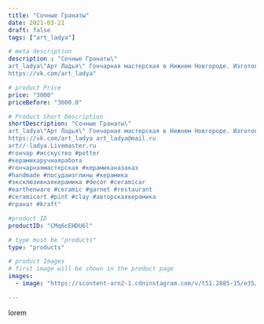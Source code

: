```yaml
---
title: "Сочные Гранаты"
date: 2021-03-21
draft: false
tags: ["art_ladya"]

# meta description
description : "Сочные Гранаты\" 
art_ladya\"Арт Ладья\" Гончарная мастерская в Нижнем Новгороде. Изготовление керамики и мастер//-классы по обучению. 
https://vk.com/art_ladya"

# product Price
price: "3000"
priceBefore: "3600.0"

# Product Short Description
shortDescription: "Сочные Гранаты\" 
art_ladya\"Арт Ладья\" Гончарная мастерская в Нижнем Новгороде. Изготовление керамики и мастер//-классы по обучению. 
https://vk.com/art_ladya art_ladya@mail.ru 
art//-ladya.Livemaster.ru
#гончар #исскуство #potter
#керамикаручнаяработа
#гончарнаямастерская #керамиканазаказ
#handmade #посудаизглины #керамика
#эксклюзивнаякерамика #decor #ceramicar
#earthenware #ceramic #garnet #restaurant
#ceramicart #pint #clay #авторскаякерамика
#гранат #kraft"

#product ID
productID: "CMq6cEHDU6l"

# type must be "products"
type: "products"

# product Images
# first image will be shown in the product page
images:
  - image: "https://scontent-arn2-1.cdninstagram.com/v/t51.2885-15/e35/162880361_531758707809499_2753356271806886216_n.jpg?se=7&tp=1&_nc_ht=scontent-arn2-1.cdninstagram.com&_nc_cat=107&_nc_ohc=GcbfBWf5Oq8AX8ooe2p&ccb=7-4&oh=1b4bb232f804bb3011d7f9413342a110&oe=60845009&_nc_sid=86f79a&ig_cache_key=MjUzNDA5NDc1NTYwNTU5Nzg2MQ%3D%3D.2-ccb7-4"

---
```

lorem
